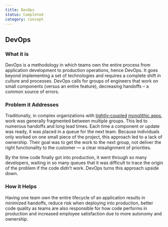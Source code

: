 ```yaml
---
title: DevOps
status: Completed
category: concept
---
```

## DevOps

### What it is
DevOps is a methodology in which teams own the entire process from application development to production operations, hence DevOps. It goes beyond implementing a set of technologies and requires a complete shift in culture and processes. DevOps calls for groups of engineers that work on small components (versus an entire feature), decreasing handoffs – a common source of errors. 

### Problem it Addresses
Traditionally, in complex organizations with [tightly-coupled](https://github.com/cncf/glossary/blob/main/definitions/tightly_coupled_architectures.md) [monolithic apps](https://github.com/cncf/glossary/blob/main/definitions/monolithic_apps.md), work was generally fragmented between multiple groups. This led to numerous handoffs and long lead times. Each time a component or update was ready, it was placed in a queue for the next team. Because individuals only worked on one small piece of the project, this approach led to a lack of ownership. Their goal was to get the work to the next group, not deliver the right functionality to the customer — a clear misalignment of priorities. 

By the time code finally got into production, it went through so many developers, waiting in so many queues that it was difficult to trace the origin of the problem if the code didn’t work. DevOps turns this approach upside down.

### How it Helps
Having one team own the entire lifecycle of an application results in minimized handoffs, reduce risk when deploying into production, better code quality as teams are also responsible for how code performs in production and increased employee satisfaction due to more autonomy and ownership.

